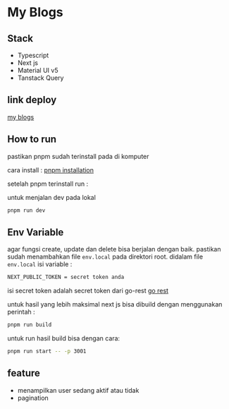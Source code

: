 # My Blogs

## Stack

- Typescript
- Next js
- Material UI v5
- Tanstack Query

## link deploy 
[my blogs](blog-post-2b8k-oiwappvzb-skl98.vercel.app)

## How to run

pastikan pnpm sudah terinstall pada di komputer

cara install :
[pnpm installation](https://pnpm.io/installation)

setelah pnpm terinstall run :

untuk menjalan dev pada lokal

```bash
pnpm run dev
```

## Env Variable

agar fungsi create, update dan delete bisa berjalan dengan baik. pastikan sudah menambahkan file `env.local` pada direktori root.
didalam file `env.local` isi variable :

```bash
NEXT_PUBLIC_TOKEN = secret token anda
```
isi secret token adalah secret token dari go-rest [go rest](https://gorest.co.in/)

untuk hasil yang lebih maksimal next js bisa dibuild dengan menggunakan perintah :

```bash
pnpm run build
```

untuk run hasil build bisa dengan cara:

```bash
pnpm run start -- -p 3001
```

## feature

- menampilkan user sedang aktif atau tidak
- pagination

